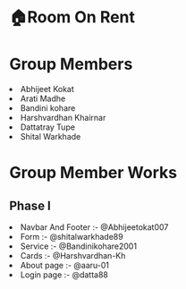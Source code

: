 ﻿# 🏠Room On Rent

# Group Members
<li>Abhijeet Kokat </li>
<li>Arati Madhe </li>
<li>Bandini kohare </li>
<li>Harshvardhan Khairnar </li>
<li>Dattatray Tupe </li>
<li>Shital Warkhade </li>

# Group Member Works
## Phase I
<li>Navbar And Footer :- @Abhijeetokat007 </li>
<li>Form :- @shitalwarkhade89 </li>
<li>Service :- @Bandinikohare2001 </li>
<li>Cards :- @Harshvardhan-Kh </li>
<li>About page :- @aaru-01 </li>
<li>Login page :- @datta88 </li>



